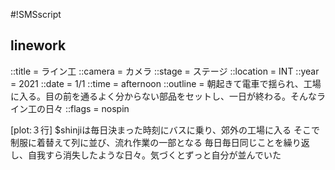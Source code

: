 #!SMSscript

## linework

::title = ライン工
::camera = カメラ
::stage = ステージ
::location = INT
::year = 2021
::date = 1/1
::time = afternoon
::outline = 朝起きて電車で揺られ、工場に入る。目の前を通るよく分からない部品をセットし、一日が終わる。そんなライン工の日々
::flags = nospin

[plot:３行]
$shinjiは毎日決まった時刻にバスに乗り、郊外の工場に入る
そこで制服に着替えて列に並び、流れ作業の一部となる
毎日毎日同じことを繰り返し、自我すら消失したような日々。気づくとずっと自分が並んでいた
